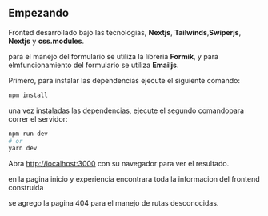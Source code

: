 ## Empezando

Fronted desarrollado bajo las tecnologias, **Nextjs**, **Tailwinds**,**Swiperjs**, **Nextjs** y  **css.modules**.

para el manejo del formulario se utiliza la libreria **Formik**, y para elmfuncionamiento del formulario
se utiliza **Emailjs**.

Primero, para instalar las dependencias ejecute el siguiente comando:

```bash
npm install
```

una vez instaladas las dependencias, ejecute el segundo comandopara correr el servidor:

```bash
npm run dev
# or
yarn dev
```

Abra [http://localhost:3000](http://localhost:3000) con su navegador para ver el resultado.

en  la pagina inicio y experiencia encontrara toda la informacion del frontend construida

se agrego la pagina 404 para el manejo de rutas desconocidas.